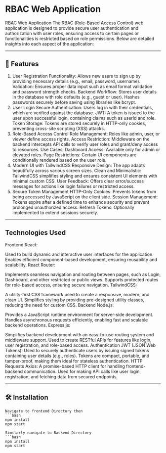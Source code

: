 # RBAC Web Application

RBAC Web Application 
The RBAC (Role-Based Access Control) web application is designed to provide secure user authentication and authorization with user roles, ensuring access to certain pages or functionalities is restricted based on role permissions. Below are detailed insights into each aspect of the application:

---

## 🌟 Features

1. User Registration
Functionality: Allows new users to sign up by providing necessary details (e.g., email, password, username).
Validation: Ensures proper data input such as email format validation and password strength checks.
Backend Workflow:
Stores user details in the database with role defaults (e.g., guest or user).
Hashes passwords securely before saving using libraries like bcrypt.
2. User Login
Secure Authentication: Users log in with their credentials, which are verified against the database.
JWT: A token is issued to the user upon successful login, containing claims such as userId and role.
Token Storage: Tokens are stored securely in HTTP-only cookies, preventing cross-site scripting (XSS) attacks.
3. Role-Based Access Control
Role Management: Roles like admin, user, or viewer define access rights.
Access Restriction: Middleware on the backend intercepts API calls to verify user roles and grant/deny access to resources.
Use Cases:
Dashboard Access: Available only for admin or elevated roles.
Page Restrictions: Certain UI components are conditionally rendered based on the user role.
4. Modern UI with TailwindCSS
Responsive Design: The app adapts beautifully across various screen sizes.
Clean and Minimalistic: TailwindCSS simplifies styling and ensures consistent UI elements with minimal custom CSS.
User Feedback: Offers clear error/success messages for actions like login failures or restricted access.
5. Secure Token Management
HTTP-Only Cookies: Prevents tokens from being accessed by JavaScript on the client side.
Session Management: Tokens expire after a defined time to enhance security and prevent prolonged unauthorized access.
Refresh Tokens: Optionally implemented to extend sessions securely.

---

##  Technologies Used

Frontend
React:

Used to build dynamic and interactive user interfaces for the application.
Enables efficient component-based development, ensuring reusability and scalability.
React Router:

Implements seamless navigation and routing between pages, such as Login, Dashboard, and other restricted or public views.
Supports protected routes for role-based access, ensuring secure navigation.
TailwindCSS:

A utility-first CSS framework used to create a responsive, modern, and clean UI.
Simplifies styling by providing pre-designed utility classes, reducing the need for custom CSS.
Backend
Node.js:

Provides a JavaScript runtime environment for server-side development.
Handles asynchronous requests efficiently, enabling fast and scalable backend operations.
Express.js:

Simplifies backend development with an easy-to-use routing system and middleware support.
Used to create RESTful APIs for features like login, user registration, and role-based access.
Authentication
JWT (JSON Web Tokens):
Used to securely authenticate users by issuing signed tokens containing user details (e.g., roles).
Tokens are compact, portable, and tamper-proof, making them ideal for stateless authentication.
HTTP Requests
Axios:
A promise-based HTTP client for handling frontend-backend communication.
Used for making API calls like user login, registration, and fetching data from secured endpoints.

---


## 🛠️ Installation



   ```
   Navigate to frontend Directory then
   ```bash
   npm install
   npm start

   Similarly navigate to Backend Directory
   ```bash
   npm install
   npm start
   ```
   

